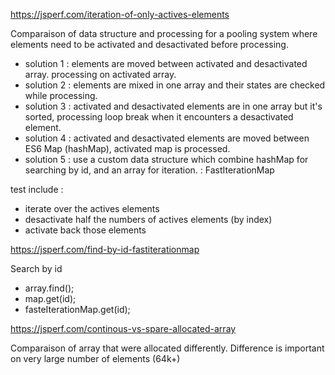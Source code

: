 https://jsperf.com/iteration-of-only-actives-elements

Comparaison of data structure and processing for a pooling system where elements need to be activated and desactivated before processing.

- solution 1 : elements are moved between activated and desactivated array.
processing on activated array.
- solution 2 : elements are mixed in one array and their states are checked while processing.
- solution 3 : activated and desactivated elements are in one array but it's sorted, processing loop break when it encounters a desactivated element.
- solution 4 : activated and desactivated elements are moved between ES6 Map (hashMap), activated map is processed.
- solution 5 : use a custom data structure which combine hashMap for searching by id, and an array for iteration. : FastIterationMap

test include : 
 - iterate over the actives elements
 - desactivate half the numbers of actives elements (by index)
 - activate back those elements




https://jsperf.com/find-by-id-fastiterationmap

Search by id
- array.find();
- map.get(id);
- fasteIterationMap.get(id);


https://jsperf.com/continous-vs-spare-allocated-array

Comparaison of array that were allocated differently.
Difference is important on very large number of elements (64k+)